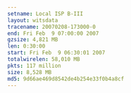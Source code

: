 ```yaml
---
setname: Local ISP B-III
layout: witsdata
tracename: 20070208-173000-0
end: Fri Feb  9 07:00:00 2007
gzsize: 4,821 MB
len: 0:30:00
start: Fri Feb  9 06:30:01 2007
totalwirelen: 58,010 MB
pkts: 117 million
size: 8,528 MB
md5: 9d66ae469d8542de4b254e33f0b4a8cf
---
```

